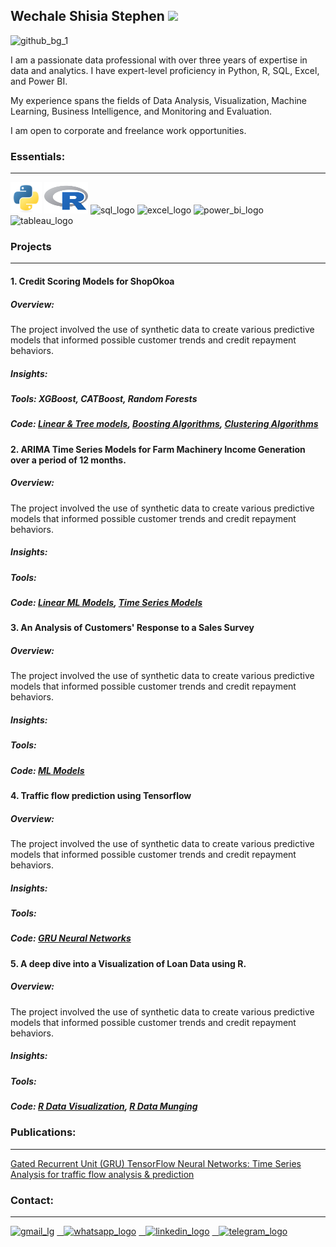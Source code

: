 ## Wechale Shisia Stephen <img src="https://raw.githubusercontent.com/MartinHeinz/MartinHeinz/master/wave.gif" width="30px">

![github_bg_1](https://github.com/user-attachments/assets/ef523d81-c916-423f-9ace-e4747d796e7c)


I am a passionate data professional with over three years of expertise in data and analytics. I have expert-level proficiency in Python, R, SQL, Excel, and Power BI. 

My experience spans the fields of Data Analysis, Visualization, Machine Learning, Business Intelligence, and Monitoring and Evaluation. 

I am open to corporate and freelance work opportunities.

### Essentials: 
---
<img src='https://github.com/devicons/devicon/blob/master/icons/python/python-original.svg' alt='python_logo' width='50' height='50'/> <img src='https://github.com/devicons/devicon/blob/master/icons/r/r-original.svg' alt='R_logo' width='70' height='50'/> <img src='https://github.com/wessware/wessware/assets/46624127/3eee364e-e00b-41e8-9588-1c4da3f33839' alt='sql_logo' width='70' height='60'/> <img src='https://www.svgrepo.com/show/373589/excel.svg' alt='excel_logo' width='50' height='50'/> <img src='https://upload.wikimedia.org/wikipedia/commons/thumb/c/cf/New_Power_BI_Logo.svg/1024px-New_Power_BI_Logo.svg.png' alt='power_bi_logo' width='50' height='50'/> <img src='https://www.svgrepo.com/show/354428/tableau-icon.svg' alt='tableau_logo' width='50' height='50'/> 

### Projects
---
#### 1. Credit Scoring Models for ShopOkoa
##### Overview:
The project involved the use of synthetic data to create various predictive models that informed possible customer trends and credit repayment behaviors. 
##### **Insights:** 

##### **Tools:** XGBoost, CATBoost, Random Forests


##### Code: <a href="https://github.com/wessware/Boosting_Algorithms">Linear & Tree models</a>, <a href="https://github.com/wessware/Boosting_Algorithms">Boosting Algorithms</a>, <a href="https://github.com/wessware/clustering_algorithms">Clustering Algorithms</a>

#### 2. ARIMA Time Series Models for Farm Machinery Income Generation over a period  of 12 months.
##### Overview:
The project involved the use of synthetic data to create various predictive models that informed possible customer trends and credit repayment behaviors. 
##### Insights: 

##### Tools:

##### Code: <a href="https://github.com/wessware/time_series_forecasting_linear_ml_models">Linear ML Models</a>, <a href="https://github.com/wessware/ARIMA_TIME_SERIES_FORECASTING">Time Series Models</a>

#### 3. An Analysis of Customers' Response to a Sales Survey
##### Overview:
The project involved the use of synthetic data to create various predictive models that informed possible customer trends and credit repayment behaviors. 
##### Insights: 

##### Tools:

##### Code: <a href="https://github.com/wessware/customer_response_to_survey">ML Models</a>

#### 4. Traffic flow prediction using Tensorflow
##### Overview:
The project involved the use of synthetic data to create various predictive models that informed possible customer trends and credit repayment behaviors. 
##### Insights: 

##### Tools:

##### Code: <a href="https://github.com/wessware/traffic_prediction_tensorflow">GRU Neural Networks</a>

#### 5. A deep dive into a Visualization of Loan Data using R.  
##### Overview:
The project involved the use of synthetic data to create various predictive models that informed possible customer trends and credit repayment behaviors. 
##### Insights: 

##### Tools:

##### Code: <a href="https://github.com/wessware/data_visualization_R_101">R Data Visualization</a>, <a href="https://github.com/wessware/data_munging_R">R Data Munging</a>

### Publications:
---
<a href="https://www.researchgate.net/publication/366154898_Deployment_of_Time_Series_Analysis_and_the_TensorFlow_GRU_model_in_traffic_flow_prediction" target='_blank'> Gated Recurrent Unit (GRU) TensorFlow Neural Networks: Time Series Analysis for traffic flow analysis & prediction </a>

### Contact:
---
<a href='mailto:stevensheasier@gmail.com' target='_blank'> <img src='https://cdn.worldvectorlogo.com/logos/official-gmail-icon-2020-.svg' alt='gmail_lg' width='25' height='25'></a>
<a href='https://wa.me/254799762433' target='_blank'> &ensp; <img src='https://upload.wikimedia.org/wikipedia/commons/thumb/6/6b/WhatsApp.svg/2044px-WhatsApp.svg.png' alt='whatsapp_logo' width='25' height='25'/></a> <a href='https://www.linkedin.com/in/stephen-shisia-105924450/' target='_blank'> &ensp; <img src='https://upload.wikimedia.org/wikipedia/commons/thumb/e/e9/Linkedin_icon.svg/256px-Linkedin_icon.svg.png?20110609134306' alt='linkedin_logo' width='25' height='25'/></a>
<a href='https://t.me/wessware' target='_blank'> &ensp; <img src='https://upload.wikimedia.org/wikipedia/commons/thumb/8/82/Telegram_logo.svg/512px-Telegram_logo.svg.png?20220101141644' alt='telegram_logo' width='25' height='25'/></a>
